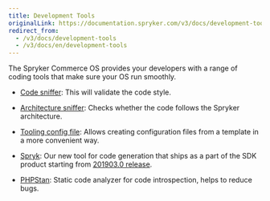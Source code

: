 ```yaml
---
title: Development Tools
originalLink: https://documentation.spryker.com/v3/docs/development-tools
redirect_from:
  - /v3/docs/development-tools
  - /v3/docs/en/development-tools
---
```


The Spryker Commerce OS provides your developers with a range of coding tools that make sure your OS run smoothly.

- [Code sniffer](/docs/scos/dev/features/201907.0/sdk/development-tools/code-sniffer): This will validate the code style.

- [Architecture sniffer](/docs/scos/dev/features/201907.0/sdk/development-tools/architecture-sn): Checks whether the code follows the Spryker architecture.

- [Tooling config file](/docs/scos/dev/features/201907.0/sdk/development-tools/tooling-config-): Allows creating configuration files from a template in a more convenient way.

- [Spryk](/docs/scos/dev/features/201907.0/sdk/spryk): Our new tool for code generation that ships as a part of the SDK product starting from [201903.0 release](/docs/scos/dev/about-spryker/202001.0/releases/release-notes/release-notes-201903.0/release-notes-2).

- [PHPStan](/docs/scos/dev/features/201907.0/sdk/development-tools/phpstan): Static code analyzer for code introspection, helps to reduce bugs.
